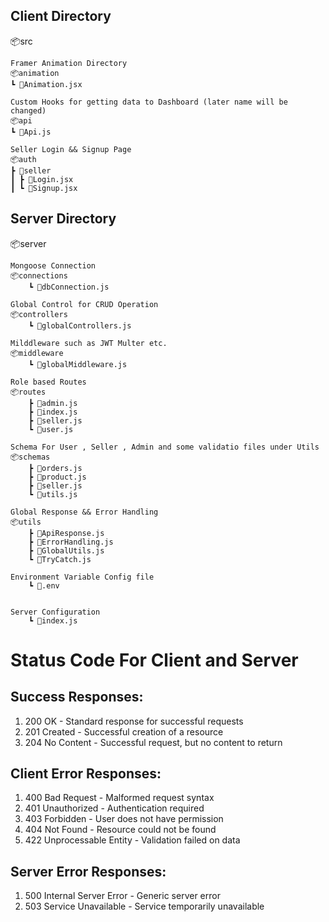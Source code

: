 ## Client Directory
📦src

    Framer Animation Directory
    📦animation
    ┗ 📜Animation.jsx

    Custom Hooks for getting data to Dashboard (later name will be changed)
    📦api
    ┗ 📜Api.js

    Seller Login && Signup Page
    📦auth
    ┣ 📂seller
    ┃ ┣ 📜Login.jsx
    ┃ ┗ 📜Signup.jsx
   
## Server Directory
📦server

    Mongoose Connection
    📦connections
        ┗ 📜dbConnection.js

    Global Control for CRUD Operation
    📦controllers
        ┗ 📜globalControllers.js

    Milddleware such as JWT Multer etc.
    📦middleware
        ┗ 📜globalMiddleware.js

    Role based Routes 
    📦routes
        ┣ 📜admin.js
        ┣ 📜index.js
        ┣ 📜seller.js
        ┗ 📜user.js

    Schema For User , Seller , Admin and some validatio files under Utils
    📦schemas
        ┣ 📜orders.js
        ┣ 📜product.js
        ┣ 📜seller.js
        ┗ 📜utils.js

    Global Response && Error Handling
    📦utils
        ┣ 📜ApiResponse.js
        ┣ 📜ErrorHandling.js
        ┣ 📜GlobalUtils.js
        ┗ 📜TryCatch.js
    
    Environment Variable Config file
        ┗ 📜.env


    Server Configuration
        ┗ 📜index.js

   
# Status Code For Client and Server

## Success Responses:
1. 200 OK - Standard response for successful requests
2. 201 Created - Successful creation of a resource
3. 204 No Content - Successful request, but no content to return

## Client Error Responses:
1. 400 Bad Request - Malformed request syntax
2. 401 Unauthorized - Authentication required
3. 403 Forbidden - User does not have permission
4. 404 Not Found - Resource could not be found
5. 422 Unprocessable Entity - Validation failed on data

## Server Error Responses:
1. 500 Internal Server Error - Generic server error
2. 503 Service Unavailable - Service temporarily unavailable